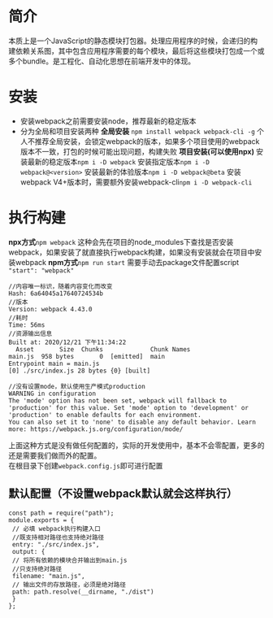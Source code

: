 # 简介
本质上是一个JavaScript的静态模块打包器。处理应用程序的时候，会递归的构建依赖关系图，其中包含应用程序需要的每个模块，最后将这些模块打包成一个或多个bundle。是⼯程化、⾃动化思想在前端开发中的体现。
# 安装
- 安装webpack之前需要安装node，推荐最新的稳定版本
- 分为全局和项目安装两种
**全局安装**
``npm install webpack webpack-cli -g``
个人不推荐全局安装，会锁定webpack的版本，如果多个项目使用的webpack版本不一致，打包的时候可能出现问题，构建失败
**项目安装(可以使用npx)**
安装最新的稳定版本``npm i -D webpack``
安装指定版本``npm i -D webpack@<version>``
安装最新的体验版本``npm i -D webpack@beta``
安装webpack V4+版本时，需要额外安装webpack-cli``npm i -D webpack-cli``
# 执行构建
**npx方式**``npm webpack``
这种会先在项目的node_modules下查找是否安装webpack，如果安装了就直接执行webpack构建，如果没有安装就会在项目中安装webpack
**npm方式**``npm run start``
需要手动去package文件配置script ``"start": "webpack"``

```
//内容唯一标识，随着内容变化而改变
Hash: 6a64045a17640724534b
//版本
Version: webpack 4.43.0
//耗时
Time: 56ms
//资源输出信息
Built at: 2020/12/21 下午11:34:22
  Asset       Size  Chunks             Chunk Names
main.js  958 bytes       0  [emitted]  main
Entrypoint main = main.js
[0] ./src/index.js 28 bytes {0} [built]

//没有设置mode，默认使用生产模式production
WARNING in configuration
The 'mode' option has not been set, webpack will fallback to 'production' for this value. Set 'mode' option to 'development' or 'production' to enable defaults for each environment.
You can also set it to 'none' to disable any default behavior. Learn more: https://webpack.js.org/configuration/mode/
```

上面这种方式是没有做任何配置的，实际的开发使用中，基本不会零配置，更多的还是需要我们做而外的配置。  
在根目录下创建``webpack.config.js``即可进行配置

## 默认配置（不设置webpack默认就会这样执行）
```
const path = require("path");
module.exports = {
 // 必填 webpack执⾏构建⼊⼝
 //既支持相对路径也支持绝对路径
 entry: "./src/index.js",
 output: {
 // 将所有依赖的模块合并输出到main.js
 //只支持绝对路径
 filename: "main.js",
 // 输出⽂件的存放路径，必须是绝对路径
 path: path.resolve(__dirname, "./dist")
 }
};
```